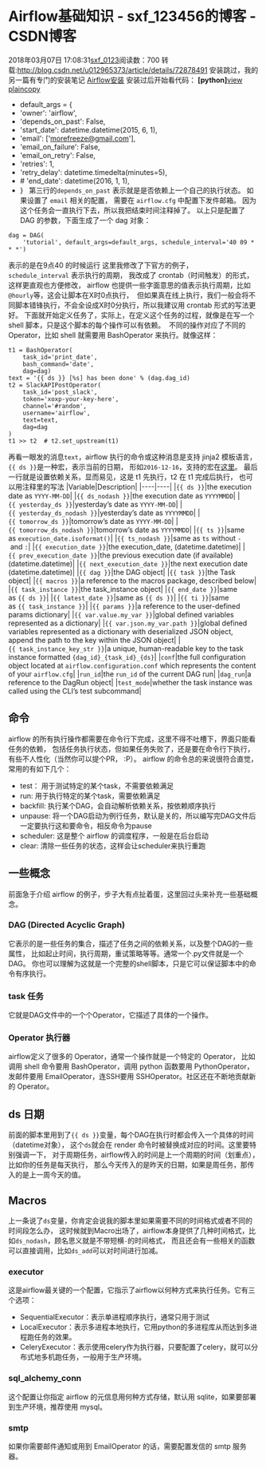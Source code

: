 # Airflow基础知识 - sxf_123456的博客 - CSDN博客
2018年03月07日 17:08:31[sxf_0123](https://me.csdn.net/sxf_123456)阅读数：700
转载:http://blog.csdn.net/u012965373/article/details/72878491
安装跳过，我的另一篇有专门的安装笔记
[Airflow安装](http://blog.csdn.net/u012965373/article/details/70877311)
安装过后开始看代码：
**[python]**[view plain](http://csdnimg.cn/release/phoenix/#)[copy](http://csdnimg.cn/release/phoenix/#)
- default_args = {  
- 'owner': 'airflow',  
- 'depends_on_past': False,  
- 'start_date': datetime.datetime(2015, 6, 1),  
- 'email': ['morefreeze@gmail.com'],  
- 'email_on_failure': False,  
- 'email_on_retry': False,  
- 'retries': 1,  
- 'retry_delay': datetime.timedelta(minutes=5),  
- # 'end_date': datetime(2016, 1, 1),
- }  
第三行的`depends_on_past` 表示就是是否依赖上一个自己的执行状态。 如果设置了 `email` 相关的配置，
需要在 `airflow.cfg` 中配置下发件邮箱。 因为这个任务会一直执行下去，所以我把结束时间注释掉了。
以上只是配置了 DAG 的参数，下面生成了一个 dag 对象：
```
dag = DAG(
    'tutorial', default_args=default_args, schedule_interval='40 09 * * *')
```
表示的是在9点40 的时候运行
这里我修改了下官方的例子，`schedule_interval` 表示执行的周期， 我改成了 crontab（时间触发）的形式，
这样更直观也方便修改， airflow 也提供一些字面意思的值表示执行周期，比如`@hourly`等，这会让脚本在X时0点执行，
 但如果真在线上执行，我们一般会将不同脚本错锋执行，不会全设成X时0分执行，所以我建议用 crontab 形式的写法更好。
下面就开始定义任务了，实际上，在定义这个任务的过程，就像是在写一个 shell 脚本，只是这个脚本的每个操作可以有依赖。
 不同的操作对应了不同的 Operator，比如 shell 就需要用 BashOperator 来执行。就像这样：
```
t1 = BashOperator(
    task_id='print_date',
    bash_command='date',
    dag=dag)
text = '{{ ds }} [%s] has been done' % (dag.dag_id)
t2 = SlackAPIPostOperator(
    task_id='post_slack',
    token='xoxp-your-key-here',
    channel='#random',
    username='airflow',
    text=text,
    dag=dag
)
t1 >> t2  # t2.set_upstream(t1)
```
再看一眼发的消息`text`，airflow 执行的命令或这种消息是支持 jinja2 模板语言，`{{ ds }}`是一种宏，表示当前的日期，
形如`2016-12-16`，支持的宏在[这里](https://airflow.incubator.apache.org/code.html#macros)。
最后一行就是设置依赖关系，显而易见，这是 t1 先执行，t2 在 t1 完成后执行， 也可以用注释里的写法
|Variable|Description|
|----|----|
|`{{ ds }}`|the execution date as `YYYY-MM-DD`|
|`{{ ds_nodash }}`|the execution date as `YYYYMMDD`|
|`{{ yesterday_ds }}`|yesterday’s date as `YYYY-MM-DD`|
|`{{ yesterday_ds_nodash }}`|yesterday’s date as `YYYYMMDD`|
|`{{ tomorrow_ds }}`|tomorrow’s date as `YYYY-MM-DD`|
|`{{ tomorrow_ds_nodash }}`|tomorrow’s date as `YYYYMMDD`|
|`{{ ts }}`|same as `execution_date.isoformat()`|
|`{{ ts_nodash }}`|same as `ts` without `-` and `:`|
|`{{ execution_date }}`|the execution_date, (datetime.datetime)|
|`{{ prev_execution_date }}`|the previous execution date (if available) (datetime.datetime)|
|`{{ next_execution_date }}`|the next execution date (datetime.datetime)|
|`{{ dag }}`|the DAG object|
|`{{ task }}`|the Task object|
|`{{ macros }}`|a reference to the macros package, described below|
|`{{ task_instance }}`|the task_instance object|
|`{{ end_date }}`|same as `{{ ds }}`|
|`{{ latest_date }}`|same as `{{ ds }}`|
|`{{ ti }}`|same as `{{ task_instance }}`|
|`{{ params }}`|a reference to the user-defined params dictionary|
|`{{ var.value.my_var }}`|global defined variables represented as a dictionary|
|`{{ var.json.my_var.path }}`|global defined variables represented as a dictionary with deserialized JSON object, append the path to the key within the JSON object|
|`{{ task_instance_key_str }}`|a unique, human-readable key to the task instance formatted `{dag_id}_{task_id}_{ds}`|
|`conf`|the full configuration object located at `airflow.configuration.conf` which represents the content of your `airflow.cfg`|
|`run_id`|the `run_id` of the current DAG run|
|`dag_run`|a reference to the DagRun object|
|`test_mode`|whether the task instance was called using the CLI’s test subcommand|
## 命令
airflow 的所有执行操作都需要在命令行下完成，这里不得不吐槽下，界面只能看任务的依赖， 包括任务执行状态，但如果任务失败了，还是要在命令行下执行，有些不人性化（当然你可以提个PR， :P）。
airflow 的命令总的来说很符合直觉，常用的有如下几个：
- test： 用于测试特定的某个task，不需要依赖满足
- run: 用于执行特定的某个task，需要依赖满足
- backfill: 执行某个DAG，会自动解析依赖关系，按依赖顺序执行
- unpause: 将一个DAG启动为例行任务，默认是关的，所以编写完DAG文件后一定要执行这和要命令，相反命令为pause
- scheduler: 这是整个 airflow 的调度程序，一般是在后台启动
- clear: 清除一些任务的状态，这样会让scheduler来执行重跑
## 一些概念
前面急于介绍 airflow 的例子，步子大有点扯着蛋，这里回过头来补充一些基础概念。
### DAG (Directed Acyclic Graph)
它表示的是一些任务的集合，描述了任务之间的依赖关系，以及整个DAG的一些属性， 比如起止时间，执行周期，重试策略等等。通常一个.py文件就是一个DAG。 你也可以理解为这就是一个完整的shell脚本，只是它可以保证脚本中的命令有序执行。
### task 任务
它就是DAG文件中的一个个Operator，它描述了具体的一个操作。
### Operator 执行器
airflow定义了很多的 Operator，通常一个操作就是一个特定的 Operator， 比如调用 shell 命令要用 BashOperator，调用 python 函数要用 PythonOperator， 发邮件要用 EmailOperator，连SSH要用 SSHOperator。社区还在不断地贡献新的 Operator。
## ds 日期
前面的脚本里用到了`{{ ds }}`变量，每个DAG在执行时都会传入一个具体的时间（datetime对象）， 这个`ds`就会在 render 命令时被替换成对应的时间。这里要特别强调一下， 对于周期任务，airflow传入的时间是上一个周期的时间（划重点），比如你的任务是每天执行， 那么今天传入的是昨天的日期，如果是周任务，那传入的是上一周今天的值。
## Macros
上一条说了`ds`变量，你肯定会说我的脚本里如果需要不同的时间格式或者不同的时间段怎么办， 这时候就到Macro出场了，airflow本身提供了几种时间格式，比如`ds_nodash`，顾名思义就是不带短横`-`的时间格式， 而且还会有一些相关的函数可以直接调用，比如`ds_add`可以对时间进行加减。
### executor
这是airflow最关键的一个配置，它指示了airflow以何种方式来执行任务。它有三个选项：
- SequentialExecutor：表示单进程顺序执行，通常只用于测试
- LocalExecutor：表示多进程本地执行，它用python的多进程库从而达到多进程跑任务的效果。
- CeleryExecutor：表示使用celery作为执行器，只要配置了celery，就可以分布式地多机跑任务，一般用于生产环境。
### sql_alchemy_conn
这个配置让你指定 airflow 的元信息用何种方式存储，默认用 sqlite，如果要部署到生产环境，推荐使用 mysql。
### smtp
如果你需要邮件通知或用到 EmailOperator 的话，需要配置发信的 smtp 服务器。
